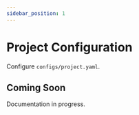 ```yaml
---
sidebar_position: 1
---
```


# Project Configuration

Configure `configs/project.yaml`.

## Coming Soon

Documentation in progress.
